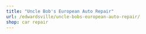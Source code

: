```yaml
---
title: "Uncle Bob's European Auto Repair"
url: /edwardsville/uncle-bobs-european-auto-repair/
shop: car repair
---
```

